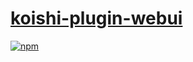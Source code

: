 # [koishi-plugin-webui](https://koishi.js.org/plugins/other/status)
 
[![npm](https://img.shields.io/npm/v/koishi-plugin-webui?style=flat-square)](https://www.npmjs.com/package/koishi-plugin-webui)
